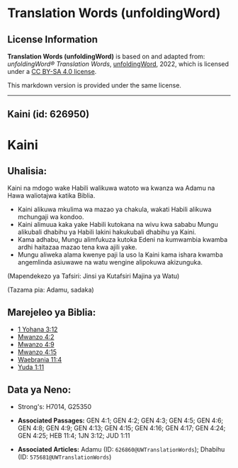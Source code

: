 # Translation Words (unfoldingWord)

## License Information

**Translation Words (unfoldingWord)** is based on and adapted from: _unfoldingWord® Translation Words_, [unfoldingWord](https://unfoldingword.org/utw), 2022, which is licensed under a [CC BY-SA 4.0 license](https://creativecommons.org/licenses/by-sa/4.0/legalcode.en).

This markdown version is provided under the same license.



--------------------------------

## Kaini (id: 626950)

Kaini
=====

Uhalisia:
---------

Kaini na mdogo wake Habili walikuwa watoto wa kwanza wa Adamu na Hawa waliotajwa katika Biblia.

* Kaini alikuwa mkulima wa mazao ya chakula, wakati Habili alikuwa mchungaji wa kondoo.
* Kaini alimuua kaka yake Habili kutokana na wivu kwa sababu Mungu alikubali dhabihu ya Habili lakini hakukubali dhabihu ya Kaini.
* Kama adhabu, Mungu alimfukuza kutoka Edeni na kumwambia kwamba ardhi haitazaa mazao tena kwa ajili yake.
* Mungu aliweka alama kwenye paji la uso la Kaini kama ishara kwamba angemlinda asiuwawe na watu wengine alipokuwa akizunguka.

(Mapendekezo ya Tafsiri: Jinsi ya Kutafsiri Majina ya Watu)

(Tazama pia: Adamu, sadaka)

Marejeleo ya Biblia:
--------------------

* [1 Yohana 3:12](https://ref.ly/1John3:12)
* [Mwanzo 4:2](https://ref.ly/Gen4:2)
* [Mwanzo 4:9](https://ref.ly/Gen4:9)
* [Mwanzo 4:15](https://ref.ly/Gen4:15)
* [Waebrania 11:4](https://ref.ly/Heb11:4)
* [Yuda 1:11](https://ref.ly/Jude1:11)

Data ya Neno:
-------------

* Strong's: H7014, G25350

* **Associated Passages:** GEN 4:1; GEN 4:2; GEN 4:3; GEN 4:5; GEN 4:6; GEN 4:8; GEN 4:9; GEN 4:13; GEN 4:15; GEN 4:16; GEN 4:17; GEN 4:24; GEN 4:25; HEB 11:4; 1JN 3:12; JUD 1:11
* **Associated Articles:** Adamu (ID: `626860@UWTranslationWords`); Dhabihu (ID: `575681@UWTranslationWords`)

